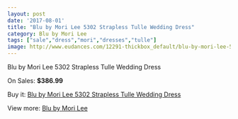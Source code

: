 ```yaml
---
layout: post
date: '2017-08-01'
title: "Blu by Mori Lee 5302 Strapless Tulle Wedding Dress"
category: Blu by Mori Lee
tags: ["sale","dress","mori","dresses","tulle"]
image: http://www.eudances.com/12291-thickbox_default/blu-by-mori-lee-5302-strapless-tulle-wedding-dress.jpg
---
```

Blu by Mori Lee 5302 Strapless Tulle Wedding Dress

On Sales: **$386.99**
<a href="https://www.eudances.com/en/blu-by-mori-lee/3821-blu-by-mori-lee-5302-strapless-tulle-wedding-dress.html"><amp-img layout="responsive" width="600" height="600" src="//www.eudances.com/12291-thickbox_default/blu-by-mori-lee-5302-strapless-tulle-wedding-dress.jpg" alt="Blu by Mori Lee 5302 Strapless Tulle Wedding Dress 0" /></a>
<a href="https://www.eudances.com/en/blu-by-mori-lee/3821-blu-by-mori-lee-5302-strapless-tulle-wedding-dress.html"><amp-img layout="responsive" width="600" height="600" src="//www.eudances.com/12294-thickbox_default/blu-by-mori-lee-5302-strapless-tulle-wedding-dress.jpg" alt="Blu by Mori Lee 5302 Strapless Tulle Wedding Dress 1" /></a>
<a href="https://www.eudances.com/en/blu-by-mori-lee/3821-blu-by-mori-lee-5302-strapless-tulle-wedding-dress.html"><amp-img layout="responsive" width="600" height="600" src="//www.eudances.com/12293-thickbox_default/blu-by-mori-lee-5302-strapless-tulle-wedding-dress.jpg" alt="Blu by Mori Lee 5302 Strapless Tulle Wedding Dress 2" /></a>
<a href="https://www.eudances.com/en/blu-by-mori-lee/3821-blu-by-mori-lee-5302-strapless-tulle-wedding-dress.html"><amp-img layout="responsive" width="600" height="600" src="//www.eudances.com/12292-thickbox_default/blu-by-mori-lee-5302-strapless-tulle-wedding-dress.jpg" alt="Blu by Mori Lee 5302 Strapless Tulle Wedding Dress 3" /></a>

Buy it: [Blu by Mori Lee 5302 Strapless Tulle Wedding Dress](https://www.eudances.com/en/blu-by-mori-lee/3821-blu-by-mori-lee-5302-strapless-tulle-wedding-dress.html "Blu by Mori Lee 5302 Strapless Tulle Wedding Dress")

View more: [Blu by Mori Lee](https://www.eudances.com/en/39-blu-by-mori-lee "Blu by Mori Lee")